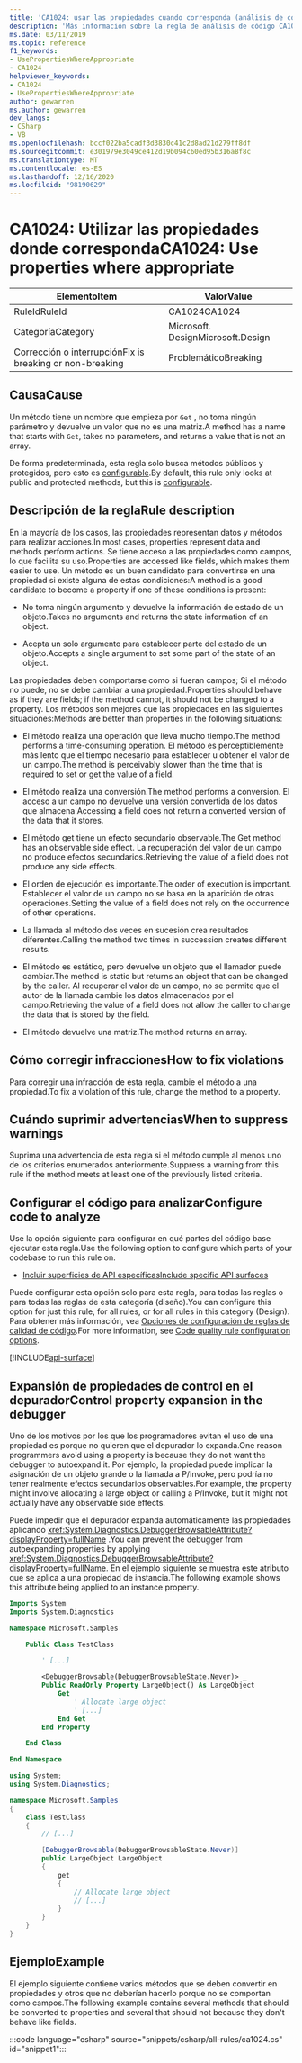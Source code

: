 ```yaml
---
title: 'CA1024: usar las propiedades cuando corresponda (análisis de código)'
description: 'Más información sobre la regla de análisis de código CA1024: usar propiedades cuando sea necesario'
ms.date: 03/11/2019
ms.topic: reference
f1_keywords:
- UsePropertiesWhereAppropriate
- CA1024
helpviewer_keywords:
- CA1024
- UsePropertiesWhereAppropriate
author: gewarren
ms.author: gewarren
dev_langs:
- CSharp
- VB
ms.openlocfilehash: bccf022ba5cadf3d3830c41c2d8ad21d279ff8df
ms.sourcegitcommit: e301979e3049ce412d19b094c60ed95b316a8f8c
ms.translationtype: MT
ms.contentlocale: es-ES
ms.lasthandoff: 12/16/2020
ms.locfileid: "98190629"
---
```

# <a name="ca1024-use-properties-where-appropriate"></a><span data-ttu-id="1e5e8-103">CA1024: Utilizar las propiedades donde corresponda</span><span class="sxs-lookup"><span data-stu-id="1e5e8-103">CA1024: Use properties where appropriate</span></span>

| <span data-ttu-id="1e5e8-104">Elemento</span><span class="sxs-lookup"><span data-stu-id="1e5e8-104">Item</span></span>                                     | <span data-ttu-id="1e5e8-105">Valor</span><span class="sxs-lookup"><span data-stu-id="1e5e8-105">Value</span></span>            |
|------------------------------------------|------------------|
| <span data-ttu-id="1e5e8-106">RuleId</span><span class="sxs-lookup"><span data-stu-id="1e5e8-106">RuleId</span></span>                                   | <span data-ttu-id="1e5e8-107">CA1024</span><span class="sxs-lookup"><span data-stu-id="1e5e8-107">CA1024</span></span>           |
| <span data-ttu-id="1e5e8-108">Categoría</span><span class="sxs-lookup"><span data-stu-id="1e5e8-108">Category</span></span>                                 | <span data-ttu-id="1e5e8-109">Microsoft. Design</span><span class="sxs-lookup"><span data-stu-id="1e5e8-109">Microsoft.Design</span></span> |
| <span data-ttu-id="1e5e8-110">Corrección o interrupción</span><span class="sxs-lookup"><span data-stu-id="1e5e8-110">Fix is breaking or non-breaking</span></span> | <span data-ttu-id="1e5e8-111">Problemático</span><span class="sxs-lookup"><span data-stu-id="1e5e8-111">Breaking</span></span>         |

## <a name="cause"></a><span data-ttu-id="1e5e8-112">Causa</span><span class="sxs-lookup"><span data-stu-id="1e5e8-112">Cause</span></span>

<span data-ttu-id="1e5e8-113">Un método tiene un nombre que empieza por `Get` , no toma ningún parámetro y devuelve un valor que no es una matriz.</span><span class="sxs-lookup"><span data-stu-id="1e5e8-113">A method has a name that starts with `Get`, takes no parameters, and returns a value that is not an array.</span></span>

<span data-ttu-id="1e5e8-114">De forma predeterminada, esta regla solo busca métodos públicos y protegidos, pero esto es [configurable](#configure-code-to-analyze).</span><span class="sxs-lookup"><span data-stu-id="1e5e8-114">By default, this rule only looks at public and protected methods, but this is [configurable](#configure-code-to-analyze).</span></span>

## <a name="rule-description"></a><span data-ttu-id="1e5e8-115">Descripción de la regla</span><span class="sxs-lookup"><span data-stu-id="1e5e8-115">Rule description</span></span>

<span data-ttu-id="1e5e8-116">En la mayoría de los casos, las propiedades representan datos y métodos para realizar acciones.</span><span class="sxs-lookup"><span data-stu-id="1e5e8-116">In most cases, properties represent data and methods perform actions.</span></span> <span data-ttu-id="1e5e8-117">Se tiene acceso a las propiedades como campos, lo que facilita su uso.</span><span class="sxs-lookup"><span data-stu-id="1e5e8-117">Properties are accessed like fields, which makes them easier to use.</span></span> <span data-ttu-id="1e5e8-118">Un método es un buen candidato para convertirse en una propiedad si existe alguna de estas condiciones:</span><span class="sxs-lookup"><span data-stu-id="1e5e8-118">A method is a good candidate to become a property if one of these conditions is present:</span></span>

- <span data-ttu-id="1e5e8-119">No toma ningún argumento y devuelve la información de estado de un objeto.</span><span class="sxs-lookup"><span data-stu-id="1e5e8-119">Takes no arguments and returns the state information of an object.</span></span>

- <span data-ttu-id="1e5e8-120">Acepta un solo argumento para establecer parte del estado de un objeto.</span><span class="sxs-lookup"><span data-stu-id="1e5e8-120">Accepts a single argument to set some part of the state of an object.</span></span>

<span data-ttu-id="1e5e8-121">Las propiedades deben comportarse como si fueran campos; Si el método no puede, no se debe cambiar a una propiedad.</span><span class="sxs-lookup"><span data-stu-id="1e5e8-121">Properties should behave as if they are fields; if the method cannot, it should not be changed to a property.</span></span> <span data-ttu-id="1e5e8-122">Los métodos son mejores que las propiedades en las siguientes situaciones:</span><span class="sxs-lookup"><span data-stu-id="1e5e8-122">Methods are better than properties in the following situations:</span></span>

- <span data-ttu-id="1e5e8-123">El método realiza una operación que lleva mucho tiempo.</span><span class="sxs-lookup"><span data-stu-id="1e5e8-123">The method performs a time-consuming operation.</span></span> <span data-ttu-id="1e5e8-124">El método es perceptiblemente más lento que el tiempo necesario para establecer u obtener el valor de un campo.</span><span class="sxs-lookup"><span data-stu-id="1e5e8-124">The method is perceivably slower than the time that is required to set or get the value of a field.</span></span>

- <span data-ttu-id="1e5e8-125">El método realiza una conversión.</span><span class="sxs-lookup"><span data-stu-id="1e5e8-125">The method performs a conversion.</span></span> <span data-ttu-id="1e5e8-126">El acceso a un campo no devuelve una versión convertida de los datos que almacena.</span><span class="sxs-lookup"><span data-stu-id="1e5e8-126">Accessing a field does not return a converted version of the data that it stores.</span></span>

- <span data-ttu-id="1e5e8-127">El método get tiene un efecto secundario observable.</span><span class="sxs-lookup"><span data-stu-id="1e5e8-127">The Get method has an observable side effect.</span></span> <span data-ttu-id="1e5e8-128">La recuperación del valor de un campo no produce efectos secundarios.</span><span class="sxs-lookup"><span data-stu-id="1e5e8-128">Retrieving the value of a field does not produce any side effects.</span></span>

- <span data-ttu-id="1e5e8-129">El orden de ejecución es importante.</span><span class="sxs-lookup"><span data-stu-id="1e5e8-129">The order of execution is important.</span></span> <span data-ttu-id="1e5e8-130">Establecer el valor de un campo no se basa en la aparición de otras operaciones.</span><span class="sxs-lookup"><span data-stu-id="1e5e8-130">Setting the value of a field does not rely on the occurrence of other operations.</span></span>

- <span data-ttu-id="1e5e8-131">La llamada al método dos veces en sucesión crea resultados diferentes.</span><span class="sxs-lookup"><span data-stu-id="1e5e8-131">Calling the method two times in succession creates different results.</span></span>

- <span data-ttu-id="1e5e8-132">El método es estático, pero devuelve un objeto que el llamador puede cambiar.</span><span class="sxs-lookup"><span data-stu-id="1e5e8-132">The method is static but returns an object that can be changed by the caller.</span></span> <span data-ttu-id="1e5e8-133">Al recuperar el valor de un campo, no se permite que el autor de la llamada cambie los datos almacenados por el campo.</span><span class="sxs-lookup"><span data-stu-id="1e5e8-133">Retrieving the value of a field does not allow the caller to change the data that is stored by the field.</span></span>

- <span data-ttu-id="1e5e8-134">El método devuelve una matriz.</span><span class="sxs-lookup"><span data-stu-id="1e5e8-134">The method returns an array.</span></span>

## <a name="how-to-fix-violations"></a><span data-ttu-id="1e5e8-135">Cómo corregir infracciones</span><span class="sxs-lookup"><span data-stu-id="1e5e8-135">How to fix violations</span></span>

<span data-ttu-id="1e5e8-136">Para corregir una infracción de esta regla, cambie el método a una propiedad.</span><span class="sxs-lookup"><span data-stu-id="1e5e8-136">To fix a violation of this rule, change the method to a property.</span></span>

## <a name="when-to-suppress-warnings"></a><span data-ttu-id="1e5e8-137">Cuándo suprimir advertencias</span><span class="sxs-lookup"><span data-stu-id="1e5e8-137">When to suppress warnings</span></span>

<span data-ttu-id="1e5e8-138">Suprima una advertencia de esta regla si el método cumple al menos uno de los criterios enumerados anteriormente.</span><span class="sxs-lookup"><span data-stu-id="1e5e8-138">Suppress a warning from this rule if the method meets at least one of the previously listed criteria.</span></span>

## <a name="configure-code-to-analyze"></a><span data-ttu-id="1e5e8-139">Configurar el código para analizar</span><span class="sxs-lookup"><span data-stu-id="1e5e8-139">Configure code to analyze</span></span>

<span data-ttu-id="1e5e8-140">Use la opción siguiente para configurar en qué partes del código base ejecutar esta regla.</span><span class="sxs-lookup"><span data-stu-id="1e5e8-140">Use the following option to configure which parts of your codebase to run this rule on.</span></span>

- [<span data-ttu-id="1e5e8-141">Incluir superficies de API específicas</span><span class="sxs-lookup"><span data-stu-id="1e5e8-141">Include specific API surfaces</span></span>](#include-specific-api-surfaces)

<span data-ttu-id="1e5e8-142">Puede configurar esta opción solo para esta regla, para todas las reglas o para todas las reglas de esta categoría (diseño).</span><span class="sxs-lookup"><span data-stu-id="1e5e8-142">You can configure this option for just this rule, for all rules, or for all rules in this category (Design).</span></span> <span data-ttu-id="1e5e8-143">Para obtener más información, vea [Opciones de configuración de reglas de calidad de código](../code-quality-rule-options.md).</span><span class="sxs-lookup"><span data-stu-id="1e5e8-143">For more information, see [Code quality rule configuration options](../code-quality-rule-options.md).</span></span>

[!INCLUDE[api-surface](~/includes/code-analysis/api-surface.md)]

## <a name="control-property-expansion-in-the-debugger"></a><span data-ttu-id="1e5e8-144">Expansión de propiedades de control en el depurador</span><span class="sxs-lookup"><span data-stu-id="1e5e8-144">Control property expansion in the debugger</span></span>

<span data-ttu-id="1e5e8-145">Uno de los motivos por los que los programadores evitan el uso de una propiedad es porque no quieren que el depurador lo expanda.</span><span class="sxs-lookup"><span data-stu-id="1e5e8-145">One reason programmers avoid using a property is because they do not want the debugger to autoexpand it.</span></span> <span data-ttu-id="1e5e8-146">Por ejemplo, la propiedad puede implicar la asignación de un objeto grande o la llamada a P/Invoke, pero podría no tener realmente efectos secundarios observables.</span><span class="sxs-lookup"><span data-stu-id="1e5e8-146">For example, the property might involve allocating a large object or calling a P/Invoke, but it might not actually have any observable side effects.</span></span>

<span data-ttu-id="1e5e8-147">Puede impedir que el depurador expanda automáticamente las propiedades aplicando <xref:System.Diagnostics.DebuggerBrowsableAttribute?displayProperty=fullName> .</span><span class="sxs-lookup"><span data-stu-id="1e5e8-147">You can prevent the debugger from autoexpanding properties by applying <xref:System.Diagnostics.DebuggerBrowsableAttribute?displayProperty=fullName>.</span></span> <span data-ttu-id="1e5e8-148">En el ejemplo siguiente se muestra este atributo que se aplica a una propiedad de instancia.</span><span class="sxs-lookup"><span data-stu-id="1e5e8-148">The following example shows this attribute being applied to an instance property.</span></span>

```vb
Imports System
Imports System.Diagnostics

Namespace Microsoft.Samples

    Public Class TestClass

        ' [...]

        <DebuggerBrowsable(DebuggerBrowsableState.Never)> _
        Public ReadOnly Property LargeObject() As LargeObject
            Get
                ' Allocate large object
                ' [...]
            End Get
        End Property

    End Class

End Namespace
```

```csharp
using System;
using System.Diagnostics;

namespace Microsoft.Samples
{
    class TestClass
    {
        // [...]

        [DebuggerBrowsable(DebuggerBrowsableState.Never)]
        public LargeObject LargeObject
        {
            get
            {
                // Allocate large object
                // [...]
            }
        }
    }
}
```

## <a name="example"></a><span data-ttu-id="1e5e8-149">Ejemplo</span><span class="sxs-lookup"><span data-stu-id="1e5e8-149">Example</span></span>

<span data-ttu-id="1e5e8-150">El ejemplo siguiente contiene varios métodos que se deben convertir en propiedades y otros que no deberían hacerlo porque no se comportan como campos.</span><span class="sxs-lookup"><span data-stu-id="1e5e8-150">The following example contains several methods that should be converted to properties and several that should not because they don't behave like fields.</span></span>

:::code language="csharp" source="snippets/csharp/all-rules/ca1024.cs" id="snippet1":::
